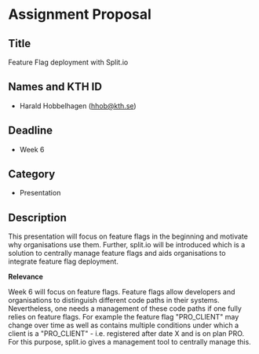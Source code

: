 # Assignment Proposal

## Title

Feature Flag deployment with Split.io

## Names and KTH ID

  - Harald Hobbelhagen (hhob@kth.se)

## Deadline

- Week 6

## Category

- Presentation

## Description

This presentation will focus on feature flags in the beginning and motivate why organisations use them. Further, split.io will be introduced which is a solution to centrally manage feature flags and aids organisations to integrate feature flag deployment.

**Relevance**

Week 6 will focus on feature flags. Feature flags allow developers and organisations to distinguish different code paths in their systems. Nevertheless, one needs 
a management of these code paths if one fully relies on feature flags. For example the feature flag "PRO_CLIENT" may change over time as well as contains multiple
conditions under which a client is a "PRO_CLIENT" - i.e. registered after date X and is on plan PRO. For this purpose, split.io gives a management tool to centrally
manage this.